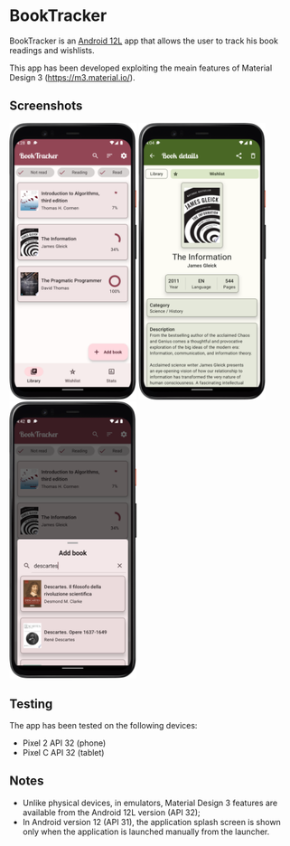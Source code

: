 # BookTracker
BookTracker is an [Android 12L](https://developer.android.com/about/versions/12/12L?hl=en) app that allows the user to track his book readings and wishlists. 

This app has been developed exploiting the meain features of Material Design 3 (https://m3.material.io/).

## Screenshots

<p float="center">
  <img src="images/mainactivity1.png" width="225" />
  <img src="images/bookdetail.png" width="225" /> 
  <img src="images/add_small.png" width="225" />
</p>

## Testing
The app has been tested on the following devices:
- Pixel 2 API 32 (phone)
- Pixel C API 32 (tablet)

## Notes
- Unlike physical devices, in emulators, Material Design 3 features are available from the Android 12L version (API 32);
- In Android version 12 (API 31), the application splash screen is shown only when the application is launched manually from the launcher.
